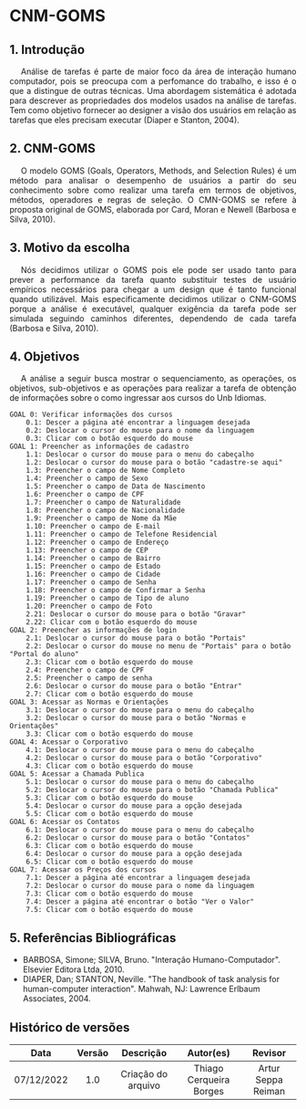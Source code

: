 # CNM-GOMS

## 1. Introdução

<p style="text-indent: 20px; text-align: justify">
Análise de tarefas é parte de maior foco da área de interação humano computador, pois se preocupa com a perfomance do trabalho, e isso é o que a distingue de outras técnicas. Uma abordagem sistemática é adotada para descrever as propriedades dos modelos usados na análise de tarefas. Tem como objetivo fornecer ao designer a visão dos usuários em relação as tarefas que eles precisam executar (Diaper e Stanton, 2004).
</p>

## 2. CNM-GOMS

<p style="text-indent: 20px; text-align: justify"> 
O modelo GOMS (Goals, Operators, Methods, and Selection Rules) é um método para analisar o desempenho de usuários a partir do seu conhecimento sobre como realizar uma tarefa em termos de objetivos, métodos, operadores e regras de seleção. O CMN-GOMS se refere à proposta original de GOMS, elaborada por Card, Moran e Newell (Barbosa e Silva, 2010).
</p>

## 3. Motivo da escolha

<p style="text-indent: 20px; text-align: justify">
Nós decidimos utilizar o GOMS pois ele pode ser usado tanto para prever a performance da tarefa quanto substituir testes de usuário empíricos necessários para chegar a um design que é tanto funcional quando utilizável. Mais especificamente decidimos utilizar o CNM-GOMS porque a análise é executável, qualquer exigência da tarefa pode ser simulada seguindo caminhos diferentes, dependendo de cada tarefa (Barbosa e Silva, 2010).
</p>

## 4. Objetivos
<p style="text-indent: 20px; text-align: justify">
A análise a seguir busca mostrar o sequenciamento, as operações, os objetivos, sub-objetivos e as operações para realizar a tarefa de obtenção de informações sobre o como ingressar aos cursos do Unb Idiomas.
</p>

```
GOAL 0: Verificar informações dos cursos
    0.1: Descer a página até encontrar a linguagem desejada
    0.2: Deslocar o cursor do mouse para o nome da linguagem
    0.3: Clicar com o botão esquerdo do mouse
GOAL 1: Preencher as informações de cadastro
    1.1: Deslocar o cursor do mouse para o menu do cabeçalho
    1.2: Deslocar o cursor do mouse para o botão "cadastre-se aqui"
    1.3: Preencher o campo de Nome Completo
    1.4: Preencher o campo de Sexo
    1.5: Preencher o campo de Data de Nascimento 
    1.6: Preencher o campo de CPF 
    1.7: Preencher o campo de Naturalidade 
    1.8: Preencher o campo de Nacionalidade 
    1.9: Preencher o campo de Nome da Mãe 
    1.10: Preencher o campo de E-mail
    1.11: Preencher o campo de Telefone Residencial
    1.12: Preencher o campo de Endereço
    1.13: Preencher o campo de CEP
    1.14: Preencher o campo de Bairro
    1.15: Preencher o campo de Estado
    1.16: Preencher o campo de Cidade
    1.17: Preencher o campo de Senha 
    1.18: Preencher o campo de Confirmar a Senha
    1.19: Preencher o campo de Tipo de aluno
    1.20: Preencher o campo de Foto
    2.21: Deslocar o cursor do mouse para o botão "Gravar"
    2.22: Clicar com o botão esquerdo do mouse
GOAL 2: Preencher as informações de login
    2.1: Deslocar o cursor do mouse para o botão "Portais"
    2.2: Deslocar o cursor do mouse no menu de "Portais" para o botão "Portal do aluno"
    2.3: Clicar com o botão esquerdo do mouse
    2.4: Preencher o campo de CPF
    2.5: Preencher o campo de senha
    2.6: Deslocar o cursor do mouse para o botão "Entrar"
    2.7: Clicar com o botão esquerdo do mouse
GOAL 3: Acessar as Normas e Orientações
    3.1: Deslocar o cursor do mouse para o menu do cabeçalho
    3.2: Deslocar o cursor do mouse para o botão "Normas e Orientações"
    3.3: Clicar com o botão esquerdo do mouse
GOAL 4: Acessar o Corporativo
    4.1: Deslocar o cursor do mouse para o menu do cabeçalho
    4.2: Deslocar o cursor do mouse para o botão "Corporativo"
    4.3: Clicar com o botão esquerdo do mouse
GOAL 5: Acessar a Chamada Publica
    5.1: Deslocar o cursor do mouse para o menu do cabeçalho
    5.2: Deslocar o cursor do mouse para o botão "Chamada Publica"
    5.3: Clicar com o botão esquerdo do mouse
    5.4: Deslocar o cursor do mouse para a opção desejada 
    5.5: Clicar com o botão esquerdo do mouse
GOAL 6: Acessar os Contatos
    6.1: Deslocar o cursor do mouse para o menu do cabeçalho
    6.2: Deslocar o cursor do mouse para o botão "Contatos"
    6.3: Clicar com o botão esquerdo do mouse
    6.4: Deslocar o cursor do mouse para a opção desejada 
    6.5: Clicar com o botão esquerdo do mouse
GOAL 7: Acessar os Preços dos cursos
    7.1: Descer a página até encontrar a linguagem desejada
    7.2: Deslocar o cursor do mouse para o nome da linguagem
    7.3: Clicar com o botão esquerdo do mouse
    7.4: Descer a página até encontrar o botão "Ver o Valor"
    7.5: Clicar com o botão esquerdo do mouse
```

## 5. Referências Bibliográficas

- BARBOSA, Simone; SILVA, Bruno. "Interação Humano-Computador". Elsevier Editora Ltda, 2010.
- DIAPER, Dan; STANTON, Neville. "The handbook of task analysis for human-computer interaction". Mahwah, NJ: Lawrence Erlbaum Associates, 2004.


## Histórico de versões
|    Data    | Versão |                                       Descrição                                       |        Autor(es)        |         Revisor         |
| :--------: | :----: | :-----------------------------------------------------------------------------------: | :---------------------: | :---------------------: |
| 07/12/2022 |  1.0   |                            Criação do arquivo                           |    Thiago Cerqueira Borges   | Artur Seppa Reiman |

